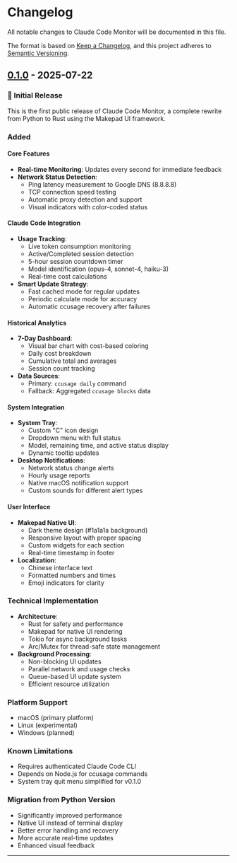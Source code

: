 # Changelog

All notable changes to Claude Code Monitor will be documented in this file.

The format is based on [Keep a Changelog](https://keepachangelog.com/en/1.0.0/),
and this project adheres to [Semantic Versioning](https://semver.org/spec/v2.0.0.html).

## [0.1.0] - 2025-07-22

### 🎉 Initial Release

This is the first public release of Claude Code Monitor, a complete rewrite from Python to Rust using the Makepad UI framework.

### Added

#### Core Features
- **Real-time Monitoring**: Updates every second for immediate feedback
- **Network Status Detection**: 
  - Ping latency measurement to Google DNS (8.8.8.8)
  - TCP connection speed testing
  - Automatic proxy detection and support
  - Visual indicators with color-coded status

#### Claude Code Integration
- **Usage Tracking**:
  - Live token consumption monitoring
  - Active/Completed session detection
  - 5-hour session countdown timer
  - Model identification (opus-4, sonnet-4, haiku-3)
  - Real-time cost calculations
- **Smart Update Strategy**:
  - Fast cached mode for regular updates
  - Periodic calculate mode for accuracy
  - Automatic ccusage recovery after failures

#### Historical Analytics
- **7-Day Dashboard**:
  - Visual bar chart with cost-based coloring
  - Daily cost breakdown
  - Cumulative total and averages
  - Session count tracking
- **Data Sources**:
  - Primary: `ccusage daily` command
  - Fallback: Aggregated `ccusage blocks` data

#### System Integration
- **System Tray**:
  - Custom "C" icon design
  - Dropdown menu with full status
  - Model, remaining time, and active status display
  - Dynamic tooltip updates
- **Desktop Notifications**:
  - Network status change alerts
  - Hourly usage reports
  - Native macOS notification support
  - Custom sounds for different alert types

#### User Interface
- **Makepad Native UI**:
  - Dark theme design (#1a1a1a background)
  - Responsive layout with proper spacing
  - Custom widgets for each section
  - Real-time timestamp in footer
- **Localization**:
  - Chinese interface text
  - Formatted numbers and times
  - Emoji indicators for clarity

### Technical Implementation
- **Architecture**:
  - Rust for safety and performance
  - Makepad for native UI rendering
  - Tokio for async background tasks
  - Arc/Mutex for thread-safe state management
- **Background Processing**:
  - Non-blocking UI updates
  - Parallel network and usage checks
  - Queue-based UI update system
  - Efficient resource utilization

### Platform Support
- macOS (primary platform)
- Linux (experimental)
- Windows (planned)

### Known Limitations
- Requires authenticated Claude Code CLI
- Depends on Node.js for ccusage commands
- System tray quit menu simplified for v0.1.0

### Migration from Python Version
- Significantly improved performance
- Native UI instead of terminal display
- Better error handling and recovery
- More accurate real-time updates
- Enhanced visual feedback

---

[0.1.0]: https://github.com/zhanghandong/cc-monitor-rs/releases/tag/v0.1.0